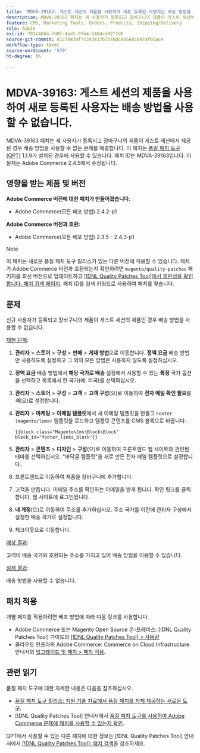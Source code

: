 ```yaml
---
title: 'MDVA-39163: 게스트 세션의 제품을 사용하여 새로 등록된 사용자는 배송 방법을 사용할 수 없습니다.'
description: MDVA-39163 패치는 새 사용자가 등록되고 장바구니의 제품이 게스트 세션에서 제공된 경우 배송 방법을 사용할 수 없는 문제를 해결합니다. 이 패치는 [Quality Patches Tool (QPT)](https://experienceleague.adobe.com/ko/docs/commerce-knowledge-base/kb/announcements/commerce-announcements/magento-quality-patches-released-new-tool-to-self-serve-quality-patches) 1.1.9가 설치된 경우 사용할 수 있습니다. 패치 ID는 MDVA-39163입니다. 이 문제는 Adobe Commerce 2.4.5에서 수정됩니다.
feature: CMS, Marketing Tools, Orders, Products, Shipping/Delivery
role: Admin
exl-id: 781b466b-7d8f-4ad1-9fb4-5404cd02f7d8
source-git-commit: 81c78439f7c243437b7b76dc80560c847af95ace
workflow-type: tm+mt
source-wordcount: '579'
ht-degree: 0%

---
```


# MDVA-39163: 게스트 세션의 제품을 사용하여 새로 등록된 사용자는 배송 방법을 사용할 수 없습니다.

MDVA-39163 패치는 새 사용자가 등록되고 장바구니의 제품이 게스트 세션에서 제공된 경우 배송 방법을 사용할 수 없는 문제를 해결합니다. 이 패치는 [품질 패치 도구(QPT)](https://experienceleague.adobe.com/ko/docs/commerce-knowledge-base/kb/announcements/commerce-announcements/magento-quality-patches-released-new-tool-to-self-serve-quality-patches) 1.1.9가 설치된 경우에 사용할 수 있습니다. 패치 ID는 MDVA-39163입니다. 이 문제는 Adobe Commerce 2.4.5에서 수정됩니다.

## 영향을 받는 제품 및 버전

**Adobe Commerce 버전에 대한 패치가 만들어졌습니다.**

* Adobe Commerce(모든 배포 방법) 2.4.2-p1

**Adobe Commerce 버전과 호환:**

* Adobe Commerce(모든 배포 방법) 2.3.5 - 2.4.3-p1

>[!NOTE]
>
>이 패치는 새로운 품질 패치 도구 릴리스가 있는 다른 버전에 적용할 수 있습니다. 패치가 Adobe Commerce 버전과 호환되는지 확인하려면 `magento/quality-patches` 패키지를 최신 버전으로 업데이트하고 [[!DNL Quality Patches Tool]에서 호환성을 확인합니다. 패치 검색 페이지](https://experienceleague.adobe.com/ko/docs/commerce-knowledge-base/kb/announcements/commerce-announcements/magento-quality-patches-released-new-tool-to-self-serve-quality-patches). 패치 ID를 검색 키워드로 사용하여 패치를 찾습니다.

## 문제

신규 사용자가 등록되고 장바구니의 제품이 게스트 세션의 제품인 경우 배송 방법을 사용할 수 없습니다.

<u>재현 단계</u>:

1. **관리자** > **스토어** > **구성** > **판매** > **게재 방법**&#x200B;으로 이동합니다. **정액 요금** 배송 방법만 사용하도록 설정하고 그 외의 모든 방법은 사용하지 않도록 설정하십시오.
1. **정액 요금** 배송 방법에서 **해당 국가로 배송** 설정에서 사용할 수 있는 **특정** 국가 옵션을 선택하고 목록에서 한 국가(예: 미국)를 선택하십시오.
1. **관리자** > **스토어** > **구성** > **고객** > **고객 구성**(으)로 이동하여 **전자 메일 확인 필요**&#x200B;를 _예_(으)로 설정합니다.
1. **관리자** > **마케팅** > **이메일 템플릿**&#x200B;에서 새 이메일 템플릿을 만들고 `Footer (magento/luma)` 템플릿을 로드하고 템플릿 콘텐츠를 CMS 블록으로 바꿉니다.

   ```CMS
   {{block class="Magento\Cms\Block\Block" block_id="footer_links_block"}}
   ```

1. **관리자** > **콘텐츠** > **디자인** > **구성**(으)로 이동하여 프론트엔드 웹 사이트와 관련된 테마를 선택하십시오. &quot;바닥글 템플릿&quot;을 새로 만든 전자 메일 템플릿으로 설정합니다.
1. 프론트엔드로 이동하여 제품을 장바구니에 추가합니다.
1. 고객을 만듭니다. 이메일 주소를 확인하는 이메일을 받게 됩니다. 확인 링크를 클릭합니다. 웹 사이트에 로그인됩니다.
1. **내 계정**(으)로 이동하여 주소를 추가하십시오. 주소 국가를 이전에 관리자 구성에서 설정한 배송 국가로 설정합니다.
1. 체크아웃으로 이동합니다.

<u>예상 결과</u>:

고객이 배송 국가와 호환되는 주소를 가지고 있어 배송 방법을 이용할 수 있습니다.

<u>실제 결과</u>:

배송 방법을 사용할 수 없습니다.

## 패치 적용

개별 패치를 적용하려면 배포 방법에 따라 다음 링크를 사용합니다.

* Adobe Commerce 또는 Magento Open Source 온-프레미스: [!DNL Quality Patches Tool] 가이드의 [[!DNL Quality Patches Tool] > 사용량](/help/tools/quality-patches-tool/usage.md)
* 클라우드 인프라의 Adobe Commerce: Commerce on Cloud Infrastructure 안내서의 [업그레이드 및 패치 > 패치 적용](https://experienceleague.adobe.com/docs/commerce-cloud-service/user-guide/develop/upgrade/apply-patches.html?lang=ko).

## 관련 읽기

품질 패치 도구에 대한 자세한 내용은 다음을 참조하십시오.

* [품질 패치 도구 릴리스: 지원 기술 자료에서 품질 패치를 자체 제공하는 새로운 도구](https://experienceleague.adobe.com/ko/docs/commerce-knowledge-base/kb/announcements/commerce-announcements/magento-quality-patches-released-new-tool-to-self-serve-quality-patches).
* [!DNL Quality Patches Tool] 안내서에서 [품질 패치 도구를 사용하여 Adobe Commerce 문제에 패치를 사용할 수 있는지 확인](/help/tools/quality-patches-tool/patches-available-in-qpt/check-patch-for-magento-issue-with-magento-quality-patches.md).

QPT에서 사용할 수 있는 다른 패치에 대한 정보는 [!DNL Quality Patches Tool] 안내서에서 [[!DNL Quality Patches Tool]: 패치 검색](https://experienceleague.adobe.com/tools/commerce-quality-patches/index.html?lang=ko)을 참조하세요.
